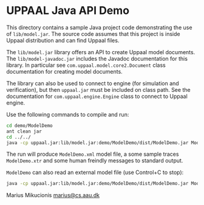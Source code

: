# UPPAAL Java API Demo

This directory contains a sample Java project code demonstrating the use of `lib/model.jar`.
The source code assumes that this project is inside Uppaal distribution and can find Uppaal files.

The `lib/model.jar` library offers an API to create Uppaal model documents.
The `lib/model-javadoc.jar` includes the Javadoc documentation for this library.
In particular see `com.uppaal.model.core2.Document` class documentation for creating model documents.

The library can also be used to connect to engine (for simulation and verification), but then `uppaal.jar` must be included on class path.
See the documentation for `com.uppaal.engine.Engine` class to connect to Uppaal engine.

Use the following commands to compile and run:

```sh
cd demo/ModelDemo
ant clean jar
cd ../../
java -cp uppaal.jar:lib/model.jar:demo/ModelDemo/dist/ModelDemo.jar ModelDemo hardcoded
```

The run will produce `ModelDemo.xml` model file, a some sample traces `ModelDemo.xtr` and some human freindly messages to standard output.

`ModelDemo` can also read an external model file (use Control+C to stop):

```sh
java -cp uppaal.jar:lib/model.jar:demo/ModelDemo/dist/ModelDemo.jar ModelDemo demo/train-gate.xml
```

Marius Mikucionis
marius@cs.aau.dk
